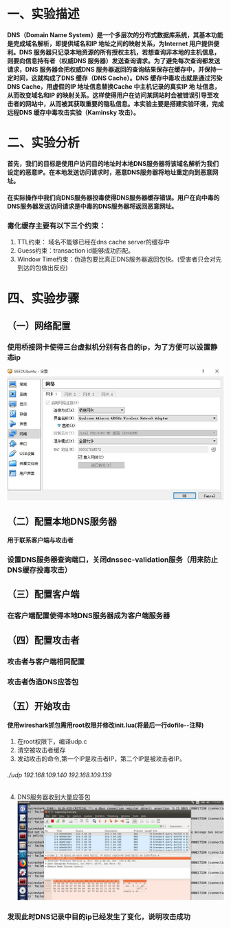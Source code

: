 # 一、实验描述
#### DNS（Domain Name System）是一个多层次的分布式数据库系统，其基本功能是完成域名解析，即提供域名和IP 地址之间的映射关系，为Internet 用户提供便利。DNS 服务器只记录本地资源的所有授权主机，若想查询非本地的主机信息，则要向信息持有者（权威DNS 服务器）发送查询请求。为了避免每次查询都发送请求，DNS 服务器会把权威DNS 服务器返回的查询结果保存在缓存中，并保持一定时间，这就构成了DNS 缓存（DNS Cache）。DNS 缓存中毒攻击就是通过污染DNS Cache，用虚假的IP 地址信息替换Cache 中主机记录的真实IP 地 址信息，从而改变域名和IP 的映射关系。这样使得用户在访问某网站时会被错误引导至攻击者的网站中，从而被其获取重要的隐私信息。本实验主要是搭建实验环境，完成远程DNS 缓存中毒攻击实验（Kaminsky 攻击）。
# 二、实验分析
#### 首先，我们的目标是使用户访问目的地址时本地DNS服务器将该域名解析为我们设定的恶意IP。在本地发送访问请求时，恶意DNS服务器将地址重定向到恶意网址。
#### 在实际操作中我们向DNS服务器投毒使得DNS服务器缓存错误。用户在向中毒的DNS服务器发送访问请求是中毒的DNS服务器将返回恶意网址。
### 毒化缓存主要有以下三个约束：
1. TTL约束： 域名不能够已经在dns cache server的缓存中
2. Guess约束：transaction id能够成功匹配。
3. Window Time约束：伪造包要比真正DNS服务器返回包快。(受害者只会对先到达的包做出反应)
# 四、实验步骤
## （一）网络配置
### 使用桥接网卡使得三台虚拟机分别有各自的ip，为了方便可以设置静态ip
![](桥接网卡.JPG)
## （二）配置本地DNS服务器
#### 用于联系客户端与攻击者 
### 设置DNS服务器查询端口，关闭dnssec-validation服务（用来防止DNS缓存投毒攻击）
## （三）配置客户端 
### 在客户端配置使得本地DNS服务器成为客户端服务器
## （四）配置攻击者 
### 攻击者与客户端相同配置
### 攻击者伪造DNS应答包
## （五）开始攻击 
#### 使用wireshark抓包需用root权限并修改init.lua(将最后一行dofile--注释)
1. 在root权限下，编译udp.c
2. 清空被攻击者缓存
3. 发动攻击的命令,第一个IP是攻击者IP，第二个IP是被攻击者IP。
###### ./udp 192.168.109.140 192.168.109.139
4. DNS服务器收到大量应答包
![](DNS收到应答包.JPG)
### 发现此时DNS记录中目的ip已经发生了变化，说明攻击成功